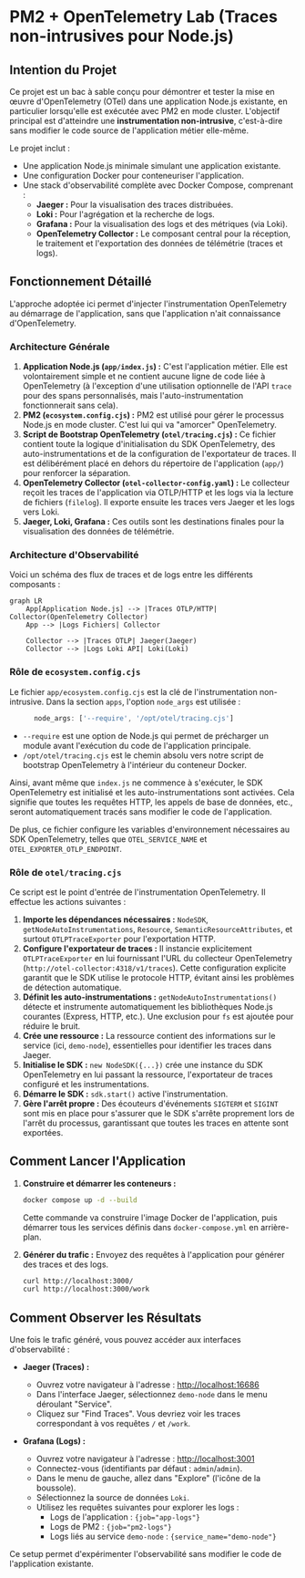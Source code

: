 # PM2 + OpenTelemetry Lab (Traces non-intrusives pour Node.js)

## Intention du Projet

Ce projet est un bac à sable conçu pour démontrer et tester la mise en œuvre d'OpenTelemetry (OTel) dans une application Node.js existante, en particulier lorsqu'elle est exécutée avec PM2 en mode cluster. L'objectif principal est d'atteindre une **instrumentation non-intrusive**, c'est-à-dire sans modifier le code source de l'application métier elle-même.

Le projet inclut :
*   Une application Node.js minimale simulant une application existante.
*   Une configuration Docker pour conteneuriser l'application.
*   Une stack d'observabilité complète avec Docker Compose, comprenant :
    *   **Jaeger :** Pour la visualisation des traces distribuées.
    *   **Loki :** Pour l'agrégation et la recherche de logs.
    *   **Grafana :** Pour la visualisation des logs et des métriques (via Loki).
    *   **OpenTelemetry Collector :** Le composant central pour la réception, le traitement et l'exportation des données de télémétrie (traces et logs).

## Fonctionnement Détaillé

L'approche adoptée ici permet d'injecter l'instrumentation OpenTelemetry au démarrage de l'application, sans que l'application n'ait connaissance d'OpenTelemetry.

### Architecture Générale

1.  **Application Node.js (`app/index.js`) :** C'est l'application métier. Elle est volontairement simple et ne contient aucune ligne de code liée à OpenTelemetry (à l'exception d'une utilisation optionnelle de l'API `trace` pour des spans personnalisés, mais l'auto-instrumentation fonctionnerait sans cela).
2.  **PM2 (`ecosystem.config.cjs`) :** PM2 est utilisé pour gérer le processus Node.js en mode cluster. C'est lui qui va "amorcer" OpenTelemetry.
3.  **Script de Bootstrap OpenTelemetry (`otel/tracing.cjs`) :** Ce fichier contient toute la logique d'initialisation du SDK OpenTelemetry, des auto-instrumentations et de la configuration de l'exportateur de traces. Il est délibérément placé en dehors du répertoire de l'application (`app/`) pour renforcer la séparation.
4.  **OpenTelemetry Collector (`otel-collector-config.yaml`) :** Le collecteur reçoit les traces de l'application via OTLP/HTTP et les logs via la lecture de fichiers (`filelog`). Il exporte ensuite les traces vers Jaeger et les logs vers Loki.
5.  **Jaeger, Loki, Grafana :** Ces outils sont les destinations finales pour la visualisation des données de télémétrie.

### Architecture d'Observabilité

Voici un schéma des flux de traces et de logs entre les différents composants :

```mermaid
graph LR
    App[Application Node.js] --> |Traces OTLP/HTTP| Collector(OpenTelemetry Collector)
    App --> |Logs Fichiers| Collector

    Collector --> |Traces OTLP| Jaeger(Jaeger)
    Collector --> |Logs Loki API| Loki(Loki)
```

### Rôle de `ecosystem.config.cjs`

Le fichier `app/ecosystem.config.cjs` est la clé de l'instrumentation non-intrusive. Dans la section `apps`, l'option `node_args` est utilisée :

```javascript
      node_args: ['--require', '/opt/otel/tracing.cjs']
```

*   `--require` est une option de Node.js qui permet de précharger un module avant l'exécution du code de l'application principale.
*   `/opt/otel/tracing.cjs` est le chemin absolu vers notre script de bootstrap OpenTelemetry à l'intérieur du conteneur Docker.

Ainsi, avant même que `index.js` ne commence à s'exécuter, le SDK OpenTelemetry est initialisé et les auto-instrumentations sont activées. Cela signifie que toutes les requêtes HTTP, les appels de base de données, etc., seront automatiquement tracés sans modifier le code de l'application.

De plus, ce fichier configure les variables d'environnement nécessaires au SDK OpenTelemetry, telles que `OTEL_SERVICE_NAME` et `OTEL_EXPORTER_OTLP_ENDPOINT`.

### Rôle de `otel/tracing.cjs`

Ce script est le point d'entrée de l'instrumentation OpenTelemetry. Il effectue les actions suivantes :

1.  **Importe les dépendances nécessaires :** `NodeSDK`, `getNodeAutoInstrumentations`, `Resource`, `SemanticResourceAttributes`, et surtout `OTLPTraceExporter` pour l'exportation HTTP.
2.  **Configure l'exportateur de traces :** Il instancie explicitement `OTLPTraceExporter` en lui fournissant l'URL du collecteur OpenTelemetry (`http://otel-collector:4318/v1/traces`). Cette configuration explicite garantit que le SDK utilise le protocole HTTP, évitant ainsi les problèmes de détection automatique.
3.  **Définit les auto-instrumentations :** `getNodeAutoInstrumentations()` détecte et instrumente automatiquement les bibliothèques Node.js courantes (Express, HTTP, etc.). Une exclusion pour `fs` est ajoutée pour réduire le bruit.
4.  **Crée une ressource :** La ressource contient des informations sur le service (ici, `demo-node`), essentielles pour identifier les traces dans Jaeger.
5.  **Initialise le SDK :** `new NodeSDK({...})` crée une instance du SDK OpenTelemetry en lui passant la ressource, l'exportateur de traces configuré et les instrumentations.
6.  **Démarre le SDK :** `sdk.start()` active l'instrumentation.
7.  **Gère l'arrêt propre :** Des écouteurs d'événements `SIGTERM` et `SIGINT` sont mis en place pour s'assurer que le SDK s'arrête proprement lors de l'arrêt du processus, garantissant que toutes les traces en attente sont exportées.

## Comment Lancer l'Application

1.  **Construire et démarrer les conteneurs :**
    ```bash
    docker compose up -d --build
    ```
    Cette commande va construire l'image Docker de l'application, puis démarrer tous les services définis dans `docker-compose.yml` en arrière-plan.

2.  **Générer du trafic :**
    Envoyez des requêtes à l'application pour générer des traces et des logs.
    ```bash
    curl http://localhost:3000/
    curl http://localhost:3000/work
    ```

## Comment Observer les Résultats

Une fois le trafic généré, vous pouvez accéder aux interfaces d'observabilité :

*   **Jaeger (Traces) :**
    *   Ouvrez votre navigateur à l'adresse : [http://localhost:16686](http://localhost:16686)
    *   Dans l'interface Jaeger, sélectionnez `demo-node` dans le menu déroulant "Service".
    *   Cliquez sur "Find Traces". Vous devriez voir les traces correspondant à vos requêtes `/` et `/work`.

*   **Grafana (Logs) :**
    *   Ouvrez votre navigateur à l'adresse : [http://localhost:3001](http://localhost:3001)
    *   Connectez-vous (identifiants par défaut : `admin`/`admin`).
    *   Dans le menu de gauche, allez dans "Explore" (l'icône de la boussole).
    *   Sélectionnez la source de données `Loki`.
    *   Utilisez les requêtes suivantes pour explorer les logs :
        *   Logs de l'application : `{job="app-logs"}`
        *   Logs de PM2 : `{job="pm2-logs"}`
        *   Logs liés au service `demo-node` : `{service_name="demo-node"}`

Ce setup permet d'expérimenter l'observabilité sans modifier le code de l'application existante.